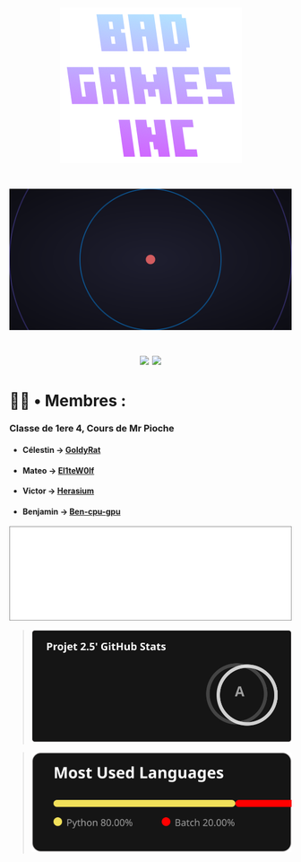 <h1 align="center">


![Logo](https://github.com/El1teW0lf/2024_2025__p04_projet2.5_n1/blob/main/menus/assets/splash_menu/logo.png)

<h1 align="center">

![ Projet de NSI N°2 : FNAP](https://github.com/El1teW0lf/2024_2025__p04_projet2.5_n1/blob/main/folder/logo.svg)

  <img src="http://ForTheBadge.com/images/badges/built-with-swag.svg">
  <img src="https://forthebadge.com/images/badges/made-with-python.svg">

</h1>

# 👨‍💼 • Membres :
### Classe de 1ere 4, Cours de Mr Pioche
* #### Célestin → [GoldyRat](https://github.com/GoldyRat)
* #### Mateo → [El1teW0lf](https://github.com/El1teW0lf)
* #### Victor → [Herasium](https://github.com/Herasium)
* #### Benjamin → [Ben-cpu-gpu](https://github.com/Ben-cpu-gpu)

![image](https://github.com/El1teW0lf/2024_2025__p04_projet2.5_n1/blob/main/folder/test2.svg)

> ![NOTE](https://github.com/El1teW0lf/2024_2025__p04_projet2.5_n1/blob/main/folder/test.svg)

> ![NOTE](https://github.com/El1teW0lf/2024_2025__p04_projet2.5_n1/blob/main/folder/stat_langage.svg)
